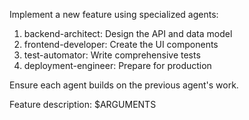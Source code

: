 Implement a new feature using specialized agents:

1. backend-architect: Design the API and data model
2. frontend-developer: Create the UI components
3. test-automator: Write comprehensive tests
4. deployment-engineer: Prepare for production

Ensure each agent builds on the previous agent's work.

Feature description: $ARGUMENTS

